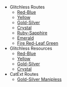 * Glitchless Routes
  * [Red-Blue](/gen-1/red-blue/main/glitchless/ 'A Speedrun Guide for Pokemon Red and Blue Glitchless')
  * [Yellow](/gen-1/yellow/main/glitchless/ 'A Speedrun Guide for Pokemon Yellow Glitchless')
  * [Gold-Silver](/gen-2/gold-silver/main/glitchless/ 'A Speedrun Guide for Pokemon Gold and Silver Glitchless')
  * [Crystal](/gen-2/crystal/main/glitchless/ 'A Speedrun Guide for Pokemon Crystal Glitchless')
  * [Ruby-Sapphire](/gen-3/ruby-sapphire/main/glitchless/ 'A Speedrun Guide for Pokemon Sapphire Glitchless')
  * [Emerald](/gen-3/emerald/main/glitchless/ 'A Speedrun Guide for Pokemon Emerald Glitchless')
  * [Fire Red-Leaf Green](/gen-3/firered-leafgreen/main/glitchless/ 'A Speedrun Guide for Pokemon Fire Red and Leaf Green Glitchless')
* Glitchless Resources
  * [Red-Blue](/gen-1/red-blue/main/glitchless/resources/ 'A Speedrun Guide for Pokemon Red and Blue Glitchless')
  * [Yellow](/gen-1/yellow/main/glitchless/resources/ 'A Speedrun Guide for Pokemon Yellow Glitchless')
  * [Gold-Silver](/gen-2/gold-silver/main/glitchless/resources/ 'A Speedrun Guide for Pokemon Gold and Silver Glitchless')
  * [Crystal](/gen-2/crystal/main/glitchless/resources/ 'A Speedrun Guide for Pokemon Crystal Glitchless')
  <!--* [Ruby-Sapphire](/gen-3/ruby-sapphire/main/glitchless/resources/ 'A Speedrun Guide for Pokemon Sapphire Glitchless')-->
  <!--* [Emerald](/gen-3/emerald/main/glitchless/resources/ 'A Speedrun Guide for Pokemon Emerald Glitchless')-->
  <!--* [Fire Red-Leaf Green](/gen-3/firered-leafgreen/main/glitchless/resources/ 'A Speedrun Guide for Pokemon Fire Red and Leaf Green Glitchless')-->
* CatExt Routes
  * [Gold-Silver Manipless](/gen-2/gold-silver/catext/manipless/ 'A Speedrun Guide for Pokemon Gold-Silver Manipless')
